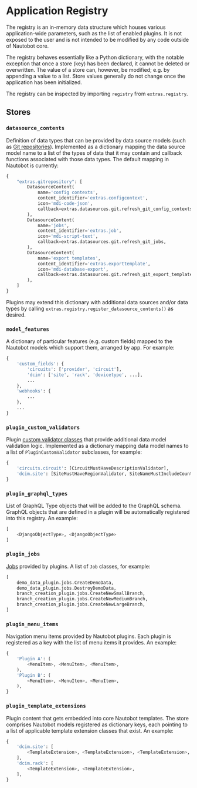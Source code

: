 # Application Registry

The registry is an in-memory data structure which houses various application-wide parameters, such as the list of enabled plugins. It is not exposed to the user and is not intended to be modified by any code outside of Nautobot core.

The registry behaves essentially like a Python dictionary, with the notable exception that once a store (key) has been declared, it cannot be deleted or overwritten. The value of a store can, however, be modified; e.g. by appending a value to a list. Store values generally do not change once the application has been initialized.

The registry can be inspected by importing `registry` from `extras.registry`.

## Stores

### `datasource_contents`

Definition of data types that can be provided by data source models (such as [Git repositories](../models/extras/gitrepository.md)). Implemented as a dictionary mapping the data source model name to a list of the types of data that it may contain and callback functions associated with those data types. The default mapping in Nautobot is currently:

```python
{
    "extras.gitrepository": [
        DatasourceContent(
            name='config contexts',
            content_identifier='extras.configcontext',
            icon='mdi-code-json',
            callback=extras.datasources.git.refresh_git_config_contexts,
        ),
        DatasourceContent(
            name='jobs',
            content_identifier='extras.job',
            icon='mdi-script-text',
            callback=extras.datasources.git.refresh_git_jobs,
        ),
        DatasourceContent(
            name='export templates',
            content_identifier='extras.exporttemplate',
            icon='mdi-database-export',
            callback=extras.datasources.git.refresh_git_export_templates,
        ),
    ]
}
```

Plugins may extend this dictionary with additional data sources and/or data types by calling `extras.registry.register_datasource_contents()` as desired.

### `model_features`

A dictionary of particular features (e.g. custom fields) mapped to the Nautobot models which support them, arranged by app. For example:

```python
{
    'custom_fields': {
        'circuits': ['provider', 'circuit'],
        'dcim': ['site', 'rack', 'devicetype', ...],
        ...
    },
    'webhooks': {
        ...
    },
    ...
}
```

### `plugin_custom_validators`

Plugin [custom validator classes](../plugins/development.md#implementing-custom-validators) that provide additional data model validation logic. Implemented as a dictionary mapping data model names to a list of `PluginCustomValidator` subclasses, for example:

```python
{
    'circuits.circuit': [CircuitMustHaveDescriptionValidator],
    'dcim.site': [SiteMustHaveRegionValidator, SiteNameMustIncludeCountryCodeValidator],
}
```

### `plugin_graphql_types`

List of GraphQL Type objects that will be added to the GraphQL schema. GraphQL objects that are defined in a plugin will be automatically registered into this registry. An example:

```python
[
    <DjangoObjectType>, <DjangoObjectType>
]
```

### `plugin_jobs`

[Jobs](../additional-features/jobs.md) provided by plugins. A list of `Job` classes, for example:

```python
[
    demo_data_plugin.jobs.CreateDemoData,
    demo_data_plugin.jobs.DestroyDemoData,
    branch_creation_plugin.jobs.CreateNewSmallBranch,
    branch_creation_plugin.jobs.CreateNewMediumBranch,
    branch_creation_plugin.jobs.CreateNewLargeBranch,
]
```

### `plugin_menu_items`

Navigation menu items provided by Nautobot plugins. Each plugin is registered as a key with the list of menu items it provides. An example:

```python
{
    'Plugin A': (
        <MenuItem>, <MenuItem>, <MenuItem>,
    ),
    'Plugin B': (
        <MenuItem>, <MenuItem>, <MenuItem>,
    ),
}
```

### `plugin_template_extensions`

Plugin content that gets embedded into core Nautobot templates. The store comprises Nautobot models registered as dictionary keys, each pointing to a list of applicable template extension classes that exist. An example:

```python
{
    'dcim.site': [
        <TemplateExtension>, <TemplateExtension>, <TemplateExtension>,
    ],
    'dcim.rack': [
        <TemplateExtension>, <TemplateExtension>,
    ],
}
```
